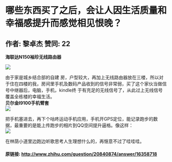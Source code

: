 # 哪些东西买了之后，会让人因生活质量和幸福感提升而感觉相见恨晚？
## 作者: 黎卓杰  赞同: 22
**海联达N150袖珍无线路由器**   
  
![](http://pic3.zhimg.com/4bc04c6c7a6c8b0e56660817b08c7202_b.jpg)

 由于家是城乡结合部的自建
房，户型较大，再加上无线路由器放在三楼，所以对于住在四楼的我，房间里手机及数码产品收到的信号非常弱，买了这个家伙当做信号中继器后，电脑，手机，kindle终
于有充足的无线信号了，从此过上无线信号覆盖全栋楼的幸福生活。  
**贝尔金I9100手机臂套**   
![](http://pic2.zhimg.com/7aa971629644e482884e58932b1cf165_b.jpg)


把手机塞进去，再下个咕咚运动手机应用，手机开GPS定位，能记录跑步的数据，最重要的是能上传跑步的相片到QQ空间提升逼格。像这样：  
![](http://pic4.zhimg.com/7288a95b475abbd2480dccf9d039c518_b.jpg)

  
在林荫小道里边跑边听歌思考人生理想什么的，再惬意不过了哇哇哇。

#### 原链接: http://www.zhihu.com/question/20840874/answer/16358718